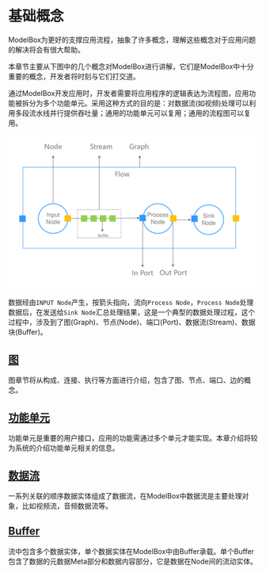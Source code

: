 # 基础概念

ModelBox为更好的支撑应用流程，抽象了许多概念，理解这些概念对于应用问题的解决将会有很大帮助。

本章节主要从下图中的几个概念对ModelBox进行讲解，它们是ModelBox中十分重要的概念，开发者将时刻与它们打交道。

通过ModelBox开发应用时，开发者需要将应用程序的逻辑表达为流程图，应用功能被拆分为多个功能单元。采用这种方式的目的是：对数据流(如视频)处理可以利用多段流水线并行提供吞吐量；通用的功能单元可以复用；通用的流程图可以复用。  

![flow-concept alt rect_w_1000](../assets/images/figure/framework-conception/flow-concept.png)

数据经由`INPUT Node`产生，按箭头指向，流向`Process Node`，`Process Node`处理数据后，在发送给`Sink Node`汇总处理结果，这是一个典型的数据处理过程，这个过程中，涉及到了图(Graph)、节点(Node)、端口(Port)、数据流(Stream)、数据块(Buffer)。

## [图](graph.md)

图章节将从构成、连接、执行等方面进行介绍，包含了图、节点、端口、边的概念。

## [功能单元](flowunit.md)

功能单元是重要的用户接口，应用的功能需通过多个单元才能实现。本章介绍将较为系统的介绍功能单元相关的信息。

## [数据流](stream.md)

一系列关联的顺序数据实体组成了数据流，在ModelBox中数据流是主要处理对象，比如视频流，音频数据流等。

## [Buffer](buffer.md)

流中包含多个数据实体，单个数据实体在ModelBox中由Buffer承载。单个Buffer包含了数据的元数据Meta部分和数据内容部分，它是数据在Node间的流动实体。
